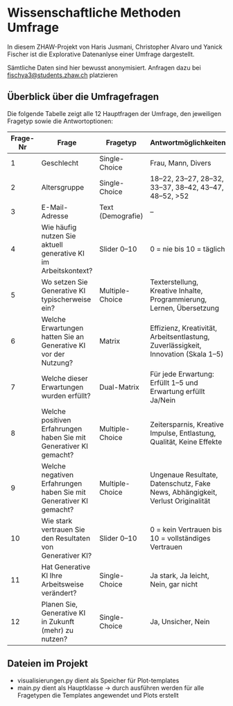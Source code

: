 # Wissenschaftliche Methoden Umfrage
In diesem ZHAW-Projekt von Haris Jusmani, Christopher Alvaro und Yanick Fischer ist die Explorative Datenanlyse einer Umfrage dargestellt.

Sämtliche Daten sind hier bewusst anonymisiert.
Anfragen dazu bei fischya3@students.zhaw.ch platzieren

## Überblick über die Umfragefragen

Die folgende Tabelle zeigt alle 12 Hauptfragen der Umfrage, den jeweiligen Fragetyp sowie die Antwortoptionen:

| Frage-Nr | Frage | Fragetyp | Antwortmöglichkeiten |
|----------|-------|-----------|------------------------|
| 1 | Geschlecht | Single-Choice | Frau, Mann, Divers |
| 2 | Altersgruppe | Single-Choice | 18–22, 23–27, 28–32, 33–37, 38–42, 43–47, 48–52, >52 |
| 3 | E-Mail-Adresse | Text (Demografie) | – |
| 4 | Wie häufig nutzen Sie aktuell generative KI im Arbeitskontext? | Slider 0–10 | 0 = nie bis 10 = täglich |
| 5 | Wo setzen Sie Generative KI typischerweise ein? | Multiple-Choice | Texterstellung, Kreative Inhalte, Programmierung, Lernen, Übersetzung |
| 6 | Welche Erwartungen hatten Sie an Generative KI vor der Nutzung? | Matrix | Effizienz, Kreativität, Arbeitsentlastung, Zuverlässigkeit, Innovation (Skala 1–5) |
| 7 | Welche dieser Erwartungen wurden erfüllt? | Dual-Matrix | Für jede Erwartung: Erfüllt 1–5 und Erwartung erfüllt Ja/Nein |
| 8 | Welche positiven Erfahrungen haben Sie mit Generativer KI gemacht? | Multiple-Choice | Zeitersparnis, Kreative Impulse, Entlastung, Qualität, Keine Effekte |
| 9 | Welche negativen Erfahrungen haben Sie mit Generativer KI gemacht? | Multiple-Choice | Ungenaue Resultate, Datenschutz, Fake News, Abhängigkeit, Verlust Originalität |
| 10 | Wie stark vertrauen Sie den Resultaten von Generativer KI? | Slider 0–10 | 0 = kein Vertrauen bis 10 = vollständiges Vertrauen |
| 11 | Hat Generative KI Ihre Arbeitsweise verändert? | Single-Choice | Ja stark, Ja leicht, Nein, gar nicht |
| 12 | Planen Sie, Generative KI in Zukunft (mehr) zu nutzen? | Single-Choice | Ja, Unsicher, Nein |

## Dateien im Projekt

* visualisierungen.py dient als Speicher für Plot-templates
* main.py dient als Hauptklasse -> durch ausführen werden für alle Fragetypen die Templates angewendet und Plots erstellt